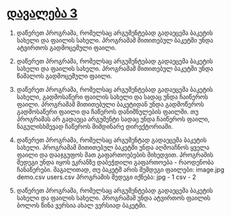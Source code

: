 # [დავალება 3](https://classroom.btu.edu.ge/uploads/26/26445.pdf)

1. დაწერეთ პროგრამა, რომელსაც არგუმენტებად გადაეცემა ბაკეტის სახელი და
   ფაილის სახელი. პროგრამამ მითითებულ ბაკეტში უნდა ატვირთოს გადმოცემული
   ფაილი.

2. დაწერეთ პროგრამა, რომელსაც არგუმენტებად გადაეცემა ბაკეტის სახელი და
   ფაილის სახელი. პროგრამამ მითითებულ ბაკეტში უნდა წაშალოს გადმოცემული
   ფაილი.

3. დაწერეთ პროგრამა, რომელსაც არგუმენტებად გადაეცემა ბაკეტის სახელი,
   გადმოსაწერი ფაილის სახელი და სადაც უნდა ჩაიწეროს ფაილი. პროგრამამ მითითებული ბაკეტიდან უნდა გადმოწეროს გადმოსაწერი ფაილი და ჩაწეროს
   დანიშნულების ფაილში. თუ პროგრამას არ გადაეცა არგუმენტი სადაც უნდა
   ჩაიწეროს ფაილი, ნაგულისხმევად ჩაწეროს მიმდინარე დირექტორიაში.

4. დაწერეთ პროგრამა, რომელსაც არგუმენტად გადაეცემა ბაკეტის სახელი.
   პროგრამამ მითითებულ ბაკეტში უნდა აღმოაჩნოს ყველა ფაილი და დააჯგუფოს
   მათ გაფართოებების მიხედვით. პროგრამის შედეგი უნდა იყოს ეკრანზე დაბეჭდილი
   გაფართოება - რაოდენობა ჩანაწერები. მაგალითად, თუ ბაკეტშ არის შემდეგი
   ფაილები:
   image.jpg
   demo.csv
   users.csv
   პროგრამის შედეგი იქნება:
   jpg - 1
   csv - 2

5. დაწერეთ პროგრამა, რომელსაც არგუმენტებად გადაეცემა ბაკეტის სახელი და
   ფაილის სახელი. პროგრამამ უნდა ატვირთოს ფაილის ბოლოს წინა ვერსია ახალ
   ვერსიად ბაკეტში.
